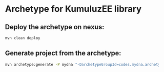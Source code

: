 # Archetype for KumuluzEE library

## Deploy the archetype on nexus:
```bash
mvn clean deploy
```

## Generate project from the archetype:
```bash
mvn archetype:generate -P mydna "-DarchetypeGroupId=codes.mydna.archetype" "-DarchetypeArtifactId=lib" "-DarchetypeVersion=1.0.2" "-DgroupId=codes.mydna" "-DartifactId=new-lib" "-Dversion=1.0.0-SNAPSHOT"
```